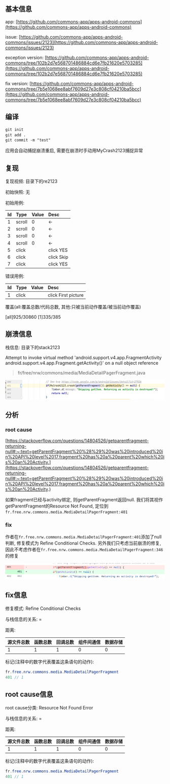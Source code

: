 ## 基本信息

app: [https://github.com/commons-app/apps-android-commons](https://github.com/commons-app/apps-android-commons)

issue: [https://github.com/commons-app/apps-android-commons/issues/2123](https://github.com/commons-app/apps-android-commons/issues/2123)

exception version: [https://github.com/commons-app/apps-android-commons/tree/102b2d7e568701486884cd6e7fb21620e5703285](https://github.com/commons-app/apps-android-commons/tree/102b2d7e568701486884cd6e7fb21620e5703285)

fix version: [https://github.com/commons-app/apps-android-commons/tree/7b5e1068ee8abf7609d27e3c808cf04210ba5bcc](https://github.com/commons-app/apps-android-commons/tree/7b5e1068ee8abf7609d27e3c808cf04210ba5bcc)

## 编译

```xml
git init
git add .
git commit -m "test"
```
应用会自动捕捉崩溃重启, 需要在崩溃时手动用MyCrash2123捕捉异常
## 复现

复现视频: 目录下的re2123

初始快照: 无

初始用例:

|Id|Type|Value|Desc|
|:----|:----|:----|:----|
|1|scroll|0|<-|
|2|scroll|0|<-|
|3|scroll|0|<-|
|4|scroll|0|<-|
|5|click|    |click YES|
|6|click|    |click Skip|
|7|click|    |click YES|

错误用例:

|Id|Type|Value|Desc|
|:----|:----|:----|:----|
|1|click|    |click First picture|

覆盖(all:覆盖总数/代码总数, 其他:只被当前动作覆盖/被当前动作覆盖)

[all]925/30860 [1]335/385 

## 崩溃信息

栈信息: 目录下的stack2123

Attempt to invoke virtual method 'android.support.v4.app.FragmentActivity android.support.v4.app.Fragment.getActivity()' on a null object reference

> fr/free/nrw/commons/media/MediaDetailPagerFragment.java

![image-20220311143805437](README.assets/image-20220311143805437.png)

## 分析

### root cause

[https://stackoverflow.com/questions/14804526/getparentfragment-returning-null#:~:text=getParentFragment%20%28%29%20was%20introduced%20in%20API%20level%2017,fragment%20has%20a%20parent%20which%20is%20an%20Activity.](https://stackoverflow.com/questions/14804526/getparentfragment-returning-null#:~:text=getParentFragment%20%28%29%20was%20introduced%20in%20API%20level%2017,fragment%20has%20a%20parent%20which%20is%20an%20Activity.)

如果fragment已经与activity绑定, 则getParentFragment返回null. 我们将其视作getParentFragment的Resource Not Found, 定位到`fr.free.nrw.commons.media.MediaDetailPagerFragment:401`

### fix

作者在`fr.free.nrw.commons.media.MediaDetailPagerFragment:401`添加了null判断, 修复模式为 Refine Conditional Checks. 另外我们只考虑当前崩溃的修复, 因此不考虑作者在`fr.free.nrw.commons.media.MediaDetailPagerFragment:346`的修复

![image-20220407123315250](README.assets/image-20220407123315250.png)

## fix信息

修复模式: Refine Conditional Checks

与栈信息的关系: =

距离:

|源文件总数|函数总数|回调总数|组件间通信|数据存储|
|:----|:----|:----|:----|:----|
|1|1|1|0|0|

标记(注释中的数字代表覆盖这条语句的动作):

```java
fr.free.nrw.commons.media.MediaDetailPagerFragment
401 // 1
```
## root cause信息

root cause分类: Resource Not Found Error

与栈信息的关系: =

距离:

|源文件总数|函数总数|回调总数|组件间通信|数据存储|
|:----|:----|:----|:----|:----|
|1|1|1|0|0|

标记(注释中的数字代表覆盖这条语句的动作):

```java
fr.free.nrw.commons.media.MediaDetailPagerFragment
401 // 1
```
